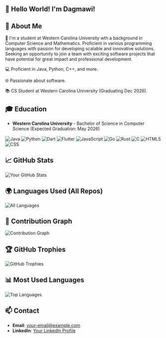 ## 👋  Hello World! I'm Dagmawi!

## 🚀 About Me

🎯 I'm a student at Western Carolina University wth a background in Computer Science and Mathematics.
Proficient in various programming languages with passion for developing scalable and innovative solutions. Seeking an
opportunity to join a team with exciting software projects that have potential for great impact and professional
development.

💻 Proficient in Java, Python, C++, and more.

🌐 Passionate about software.

📚 CS Student at Western Carolina University (Graduating Dec 2026).


## 🎓 Education

- **Western Carolina University** - Bachelor of Science in Computer Science (Expected Graduation: May 2026)

[//]: # (Languages)
<img align="center" alt="Java" src="https://img.shields.io/badge/java-%23ED8B00.svg?style=for-the-badge&logo=java&logoColor=white"/>
<img align="center" alt="Python" src="https://img.shields.io/badge/python-3670A0?style=for-the-badge&logo=python&logoColor=ffdd54"/>
<img align="center" alt="Dart" src="https://img.shields.io/badge/dart-%230175C2.svg?style=for-the-badge&logo=dart&logoColor=white"/>
<img align="center" alt="Flutter" src="https://img.shields.io/badge/flutter-%2302569B.svg?style=for-the-badge&logo=flutter&logoColor=white"/>
<img align="center" alt="JavaScript" src="https://img.shields.io/badge/javascript-%23323330.svg?style=for-the-badge&logo=javascript&logoColor=%23F7DF1E"/>
<img align="center" alt="Go" src="https://img.shields.io/badge/Go-00ADD8?style=for-the-badge&logo=go&logoColor=white"/>
<img align="center" alt="Rust" src="https://img.shields.io/badge/rust-%23000000.svg?style=for-the-badge&logo=rust&logoColor=white"/>
<img align="center" alt="C" src="https://img.shields.io/badge/c-%2300599C.svg?style=for-the-badge&logo=c&logoColor=white"/>
<img align="center" alt="HTML5" src="https://img.shields.io/badge/html5-%23E34F26.svg?style=for-the-badge&logo=html5&logoColor=white"/>
<img align="center" alt="CSS" src="https://img.shields.io/badge/CSS3-1572B6?style=for-the-badge&logo=css3&logoColor=white"/>


## 📈 GitHub Stats

![Your GitHub Stats](https://github-readme-stats.vercel.app/api?username=Dagmawi-a-Negatu&show_icons=true&theme=radical)

## 🌍 Languages Used (All Repos)

![All Languages](https://github-profile-summary-cards.vercel.app/api/cards/repos-per-language?username=Dagmawi-a-Negatu&theme=radical)

## 🧩 Contribution Graph

![Contribution Graph](https://github-profile-summary-cards.vercel.app/api/cards/profile-details?username=Dagmawi-a-Negatu&theme=radical)

## 🏆 GitHub Trophies

![GitHub Trophies](https://github-profile-trophy.vercel.app/?username=Dagmawi-a-Negatu&theme=radical&no-bg=true&no-frame=true)

## 📊 Most Used Languages

![Top Languages](https://github-readme-stats.vercel.app/api/top-langs/?username=Dagmawi-a-Negatu&layout=compact&theme=radical)

## 📫 Contact

- **Email**: your-email@example.com
- **LinkedIn**: [Your LinkedIn Profile](https://www.linkedin.com/in/your-profile)
